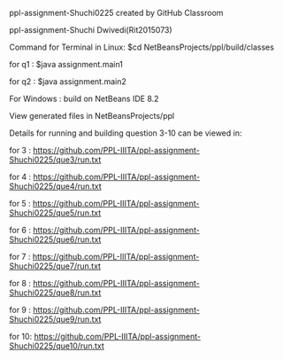 ppl-assignment-Shuchi0225 created by GitHub Classroom

ppl-assignment-Shuchi Dwivedi(Rit2015073)


Command for Terminal in Linux: $cd NetBeansProjects/ppl/build/classes

for q1 : $java assignment.main1

for q2 : $java assignment.main2


For Windows : build on NetBeans IDE 8.2

View generated files in NetBeansProjects/ppl

Details for running and building question 3-10 can be viewed in:

for 3 : https://github.com/PPL-IIITA/ppl-assignment-Shuchi0225/que3/run.txt

for 4 : https://github.com/PPL-IIITA/ppl-assignment-Shuchi0225/que4/run.txt

for 5 : https://github.com/PPL-IIITA/ppl-assignment-Shuchi0225/que5/run.txt

for 6 : https://github.com/PPL-IIITA/ppl-assignment-Shuchi0225/que6/run.txt

for 7 : https://github.com/PPL-IIITA/ppl-assignment-Shuchi0225/que7/run.txt

for 8 : https://github.com/PPL-IIITA/ppl-assignment-Shuchi0225/que8/run.txt

for 9 : https://github.com/PPL-IIITA/ppl-assignment-Shuchi0225/que9/run.txt

for 10: https://github.com/PPL-IIITA/ppl-assignment-Shuchi0225/que10/run.txt

